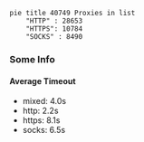
```mermaid
pie title 40749 Proxies in list
    "HTTP" : 28653
    "HTTPS": 10784
    "SOCKS" : 8490
```

### Some Info
#### Average Timeout

- mixed: 4.0s
- http: 2.2s
- https: 8.1s
- socks: 6.5s